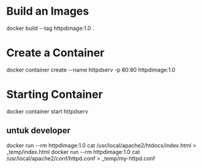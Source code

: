 # Build an Images
docker build --tag httpdimage:1.0 .

# Create a Container
docker container create --name httpdserv -p 80:80 httpdimage:1.0

# Starting Container
docker container start httpdserv

## untuk developer
docker run --rm httpdimage:1.0 cat /usr/local/apache2/htdocs/index.html > _temp/index.html
docker run --rm httpdimage:1.0 cat /usr/local/apache2/conf/httpd.conf > _temp/my-httpd.conf